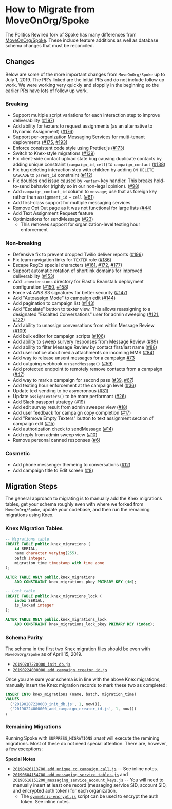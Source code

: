 # How to Migrate from MoveOnOrg/Spoke

The Politics Rewired fork of Spoke has many differences from [MoveOnOrg/Spoke](https://www.github.com/MoveOnOrg/Spoke). These include feature additions as well as database schema changes that must be reconciled.

## Changes

Below are some of the more important changes from `MoveOnOrg/Spoke` up to July 1, 2019. The PR's linked are the initial PRs and do not include follow up work. We were working very quickly and sloppily in the beginning so the earlier PRs have lots of follow up work.

### Breaking

- Support multiple script variations for each interaction step to improve deliverability ([#197](https://github.com/politics-rewired/Spoke/pull/197))
- Add ability for texters to request assignments (as an alternative to Dynamic Assignment) ([#176](https://github.com/politics-rewired/Spoke/pull/176))
- Support per-organization Messaging Services for multi-tenant deployments ([#175](https://github.com/politics-rewired/Spoke/pull/175), [#193](https://github.com/politics-rewired/Spoke/pull/193))
- Enforce consistent code style using Prettier.js ([#173](https://github.com/politics-rewired/Spoke/pull/173))
- Switch to Knex-style migrations ([#139](https://github.com/politics-rewired/Spoke/pull/139))
- Fix client-side contact upload state bug causing duplicate contacts by adding unique constraint (`campaign_id`, `cell`) to `campaign_contact` ([#138](https://github.com/politics-rewired/Spoke/pull/138))
- Fix bug deleting interaction step with children by adding `ON DELETE CASCADE` to `parent_id` constraint ([#112](https://github.com/politics-rewired/Spoke/pull/112))
- Fix doubles end issue caused by `<enter>` key handler. This breaks hold-to-send behavior (rightly so in our non-legal opinion). ([#98](https://github.com/politics-rewired/Spoke/pull/98))
- Add `campaign_contact_id` column to `message`; use that as foreign key rather than `assignment_id` + `cell` ([#61](https://github.com/politics-rewired/Spoke/pull/61))
- Add first-class support for multiple messaging services
- Remove Opt Out page as it was not functional for large lists ([#44](https://github.com/politics-rewired/Spoke/pull/44))
- Add Text Assignment Request feature
- Optimizations for sendMessage ([#23](https://github.com/politics-rewired/Spoke/pull/23))
  - This removes support for organization-level texting hour enforcement

### Non-breaking

- Defensive fix to prevent dropped Twilio deliver reports ([#196](https://github.com/politics-rewired/Spoke/pull/196))
- Fix team navigation links for `TEXTER` role ([#186](https://github.com/politics-rewired/Spoke/pull/186))
- Escape RegEx special characters ([#161](https://github.com/politics-rewired/Spoke/pull/161), [#172](https://github.com/politics-rewired/Spoke/pull/172), [#177](https://github.com/politics-rewired/Spoke/pull/177))
- Support automatic rotation of shortlink domains for improved deliverability ([#153](https://github.com/politics-rewired/Spoke/pull/153))
- Add `.ebextensions` directory for Elastic Beanstalk deployment configuration ([#150](https://github.com/politics-rewired/Spoke/pull/150), [#158](https://github.com/politics-rewired/Spoke/pull/158))
- Force v4 AWS S3 signatures for better security ([#147](https://github.com/politics-rewired/Spoke/pull/147))
- Add "Autoassign Mode" to campaign edit ([#144](https://github.com/politics-rewired/Spoke/pull/144))
- Add pagination to campaign list ([#143](https://github.com/politics-rewired/Spoke/pull/143))
- Add "Escalate" button to texter view. This allows reassigning to a designated "Escalted Conversations" user for admin sweeping ([#121](https://github.com/politics-rewired/Spoke/pull/121), [#122](https://github.com/politics-rewired/Spoke/pull/122))
- Add ability to unassign conversations from within Message Review ([#109](https://github.com/politics-rewired/Spoke/pull/109))
- Add bulk editor for campaign scripts ([#106](https://github.com/politics-rewired/Spoke/pull/106))
- Add ability to sweep survery responses from Message Review ([#89](https://github.com/politics-rewired/Spoke/pull/89))
- Add ability to filter Message Review by contact first/last name ([#88](https://github.com/politics-rewired/Spoke/pull/88))
- Add user notice about media attachments on incoming MMS ([#84](https://github.com/politics-rewired/Spoke/pull/84))
- Add way to release unsent messages for a campaign [#73](https://github.com/politics-rewired/Spoke/pull/73)
- Add outgoing webhook on `sendMessage()` ([#59](https://github.com/politics-rewired/Spoke/pull/59))
- Add protected endpoint to remotely remove contacts from a campaign ([#47](https://github.com/politics-rewired/Spoke/pull/47))
- Add way to mark a campaign for second pass ([#39](https://github.com/politics-rewired/Spoke/pull/39), [#67](https://github.com/politics-rewired/Spoke/pull/67))
- Add texting hour enforcement at the campaign level ([#36](https://github.com/politics-rewired/Spoke/pull/36))
- Update text sending to be asyncronous ([#31](https://github.com/politics-rewired/Spoke/pull/31))
- Update `assignTexters()` to be more performant ([#26](https://github.com/politics-rewired/Spoke/pull/26))
- Add Slack passport strategy ([#19](https://github.com/politics-rewired/Spoke/pull/19))
- Add edit survey result from admin sweeper view ([#18](https://github.com/politics-rewired/Spoke/pull/18))
- Add user feedback for campaign copy completion ([#17](https://github.com/politics-rewired/Spoke/pull/17))
- Add "Remove Empty Texters" button to text assignment section of campaign edit ([#15](https://github.com/politics-rewired/Spoke/pull/15))
- Add authorization check to sendMessage ([#14](https://github.com/politics-rewired/Spoke/pull/14))
- Add reply from admin sweep view ([#10](https://github.com/politics-rewired/Spoke/pull/10))
- Remove personal canned responses ([#6](https://github.com/politics-rewired/Spoke/pull/6))

### Cosmetic

- Add phone messenger themeing to conversations ([#12](https://github.com/politics-rewired/Spoke/pull/12))
- Add campaign title to Edit screen ([#8](https://github.com/politics-rewired/Spoke/pull/8))

## Migration Steps

The general approach to migrating is to manually add the Knex migrations tables, get your schema roughly even with where we forked from `MoveOnOrg/Spoke`, update your codebase, and then run the remaining migrations using Knex.

### Knex Migration Tables

```sql
-- Migrations table
CREATE TABLE public.knex_migrations (
    id SERIAL,
    name character varying(255),
    batch integer,
    migration_time timestamp with time zone
);

ALTER TABLE ONLY public.knex_migrations
    ADD CONSTRAINT knex_migrations_pkey PRIMARY KEY (id);

-- Lock table
CREATE TABLE public.knex_migrations_lock (
    index SERIAL,
    is_locked integer
);

ALTER TABLE ONLY public.knex_migrations_lock
    ADD CONSTRAINT knex_migrations_lock_pkey PRIMARY KEY (index);
```

### Schema Parity

The schema in the first two Knex migration files should be even with `MoveOnOrg/Spoke` as of April 15, 2019.

- [`20190207220000_init_db.js`](../migrations/20190207220000_init_db.js)
- [`20190224000000_add_campaign_creator_id.js`](../migrations/20190224000000_add_campaign_creator_id.js)

Once you are sure your schema is in line with the above Knex migrations, manually insert the Knex migration records to mark these two as completed:

```sql
INSERT INTO knex_migrations (name, batch, migration_time)
VALUES
  ('20190207220000_init_db.js', 1, now()),
  ('20190224000000_add_campaign_creator_id.js', 1, now())
;
```

### Remaining Migrations

Running Spoke with `SUPPRESS_MIGRATIONS` _unset_ will execute the remining migrations. Most of these do not need special attention. There are, however, a few exceptions:

**Special Notes**

- [`20190426113700_add_unique_cc_campaign_call.js`](../migrations/20190426113700_add_unique_cc_campaign_call.js) -- See inline notes.
- [`20190604154700_add_messaging_service_tables.js`](../migrations/20190604154700_add_messaging_service_tables.js) and [`20190618151200_messaging_service_account_keys.js`](../migrations/20190618151200_messaging_service_account_keys.js) -- You will need to manually insert at least one record (messaging service SID, account SID, and encrypted auth token) for each organization.
  - The [`symmetric-encrypt.js`](../dev-tools/symmetric-encrypt.js) script can be used to encrypt the auth token. See inline notes.
